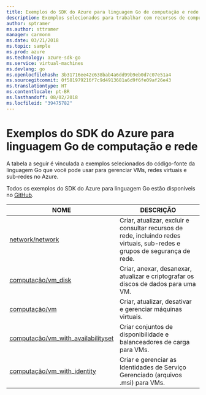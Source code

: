 ```yaml
---
title: Exemplos do SDK do Azure para linguagem Go de computação e rede
description: Exemplos selecionados para trabalhar com recursos de computação como VMs e redes virtuais do SDK do Azure para linguagem Go.
author: sptramer
ms.author: sttramer
manager: carmonm
ms.date: 03/21/2018
ms.topic: sample
ms.prod: azure
ms.technology: azure-sdk-go
ms.service: virtual-machines
ms.devlang: go
ms.openlocfilehash: 3b31716ee42c638bab4a6dd99b9eb0d7c07e51a4
ms.sourcegitcommit: 0f581979216f7c9d4913681a6d9f6fe09af26e43
ms.translationtype: HT
ms.contentlocale: pt-BR
ms.lasthandoff: 08/02/2018
ms.locfileid: "39475782"
---
```

# <a name="azure-sdk-for-go-samples-for-compute-and-networking"></a>Exemplos do SDK do Azure para linguagem Go de computação e rede

A tabela a seguir é vinculada a exemplos selecionados do código-fonte da linguagem Go que você pode usar para gerenciar VMs, redes virtuais e sub-redes no Azure. 

Todos os exemplos do SDK do Azure para linguagem Go estão disponíveis no [GitHub](https://github.com/Azure-Samples/azure-sdk-for-go-samples).

| NOME | DESCRIÇÃO |
|------|-------------|
| [network/network](https://github.com/Azure-Samples/azure-sdk-for-go-samples/blob/master/network/network.go) | Criar, atualizar, excluir e consultar recursos de rede, incluindo redes virtuais, sub-redes e grupos de segurança de rede. |
| [computação/vm_disk](https://github.com/Azure-Samples/azure-sdk-for-go-samples/blob/master/compute/vm_disk.go) | Criar, anexar, desanexar, atualizar e criptografar os discos de dados para uma VM. |
| [computação/vm](https://github.com/Azure-Samples/azure-sdk-for-go-samples/blob/master/compute/vm.go) | Criar, atualizar, desativar e gerenciar máquinas virtuais. |
| [computação/vm_with_availabilityset](https://github.com/Azure-Samples/azure-sdk-for-go-samples/blob/master/compute/vm_with_availabilityset.go) | Criar conjuntos de disponibilidade e balanceadores de carga para VMs. |
| [computação/vm_with_identity](https://github.com/Azure-Samples/azure-sdk-for-go-samples/blob/master/compute/vm_with_identity.go) | Criar e gerenciar as Identidades de Serviço Gerenciado (arquivos .msi) para VMs. |
